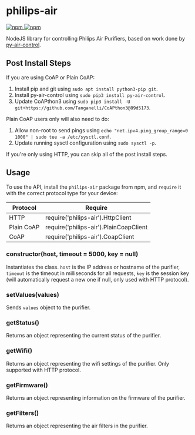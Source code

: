 # philips-air

[![npm](https://img.shields.io/npm/v/philips-air) ![npm](https://img.shields.io/npm/dt/philips-air)](https://www.npmjs.com/package/philips-air)

NodeJS library for controlling Philips Air Purifiers, based on work done by [py-air-control](https://github.com/rgerganov/py-air-control).

## Post Install Steps

If you are using CoAP or Plain CoAP:

1. Install pip and git using `sudo apt install python3-pip git`.
2. Install py-air-control using `sudo pip3 install py-air-control`.
3. Update CoAPthon3 using `sudo pip3 install -U git+https://github.com/Tanganelli/CoAPthon3@89d5173`.

Plain CoAP users only will also need to do:

1. Allow non-root to send pings using `echo "net.ipv4.ping_group_range=0 1000" | sudo tee -a /etc/sysctl.conf`.
2. Update running sysctl configuration using `sudo sysctl -p`.

If you're only using HTTP, you can skip all of the post install steps.

## Usage

To use the API, install the `philips-air` package from npm, and `require` it with the correct protocol type for your device:

| Protocol   | Require                                |
|------------|----------------------------------------|
| HTTP       | require('philips-air').HttpClient      |
| Plain CoAP | require('philips-air').PlainCoapClient |
| CoAP       | require('philips-air').CoapClient      |

### constructor(host, timeout = 5000, key = null)

Instantiates the class. `host` is the IP address or hostname of the purifier, `timeout` is the timeout in milliseconds for all requests, `key` is the session key (will automatically request a new one if null, only used with HTTP protocol).

### setValues(values)

Sends `values` object to the purifier.

### getStatus()

Returns an object representing the current status of the purifier.

### getWifi()

Returns an object representing the wifi settings of the purifier. Only supported with HTTP protocol.

### getFirmware()

Returns an object representing information on the firmware of the purifier.

### getFilters()

Returns an object representing the air filters in the purifier.
